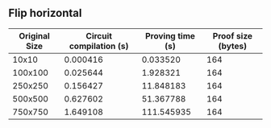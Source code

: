 ## Flip horizontal
| Original Size | Circuit compilation (s) | Proving time (s) | Proof size (bytes) |
|---|---|---|---|
| 10x10 | 0.000416 | 0.033520 | 164 |
| 100x100 | 0.025644 | 1.928321 | 164 |
| 250x250 | 0.156427 | 11.848183 | 164 |
| 500x500 | 0.627602 | 51.367788 | 164 |
| 750x750 | 1.649108 | 111.545935 | 164 |

